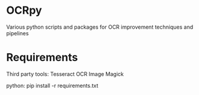 # OCRpy
Various python scripts and packages for OCR improvement techniques and pipelines


# Requirements
Third party tools:
Tesseract OCR 
Image Magick

python:
pip install -r requirements.txt
